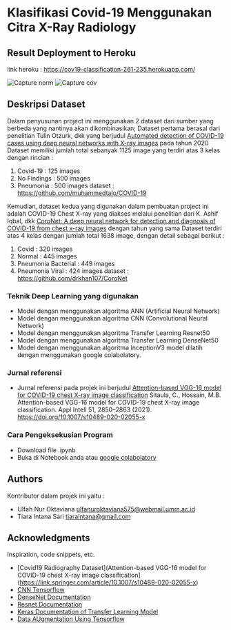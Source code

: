 # Klasifikasi Covid-19 Menggunakan Citra X-Ray Radiology

## Result Deployment to Heroku
link heroku : https://cov19-classification-261-235.herokuapp.com/

![Capture norm](https://user-images.githubusercontent.com/48962405/145395738-c1a80496-a5c5-40ec-af2c-8bc784d9baf7.PNG) ![Capture cov](https://user-images.githubusercontent.com/48962405/145395760-a2feec8a-d27a-4081-8cba-146c83b3050a.PNG)

## Deskripsi Dataset 

Dalam penyusunan project ini menggunakan 2 dataset dari sumber yang berbeda yang nantinya akan dikombinasikan; 
Dataset pertama berasal dari penelitian Tulin Otzurk, dkk yang berjudul [Automated detection of COVID-19 cases using deep neural networks with X-ray images](https://www.sciencedirect.com/science/article/abs/pii/S0010482520301621?via%3Dihub) pada tahun 2020
Dataset memiliki jumlah total sebanyak 1125 image yang terdiri atas 3 kelas dengan rincian :
1. Covid-19     : 125 images
2. No Findings  : 500 images
3. Pneumonia    : 500 images
dataset : https://github.com/muhammedtalo/COVID-19

Kemudian, dataset kedua yang digunakan dalam pembuatan project ini adalah COVID-19 Chest X-ray yang diakses melalui penelitian dari K. Ashif Iqbal, dkk [CoroNet: A deep neural network for detection and diagnosis of COVID-19 from chest x-ray images](https://www.sciencedirect.com/science/article/abs/pii/S0169260720314140?via%3Dihub) dengan tahun yang sama
Dataset terdiri atas 4 kelas dengan jumlah total 1638 image, dengan detail sebagai berikut : 
1. Covid                : 320 images 
2. Normal               : 445 images
3. Pneumonia Bacterial  : 449 images 
4. Pneumonia Viral      : 424 images
dataset : https://github.com/drkhan107/CoroNet

### Teknik Deep Learning yang digunakan

* Model dengan menggunakan algoritma ANN (Artificial Neural Network)
* Model dengan menggunakan algoritma CNN (Convolutional Neural Network)
* Model dengan menggunakan algoritma Transfer Learning Resnet50
* Model dengan menggunakan algoritma Transfer Learning DenseNet50
* Model dengan menggunakan algoritma InceptionV3
model dilatih dengan menggunakan google colabolatory. 

### Jurnal referensi 

* Jurnal referensi pada projek ini berjudul [Attention-based VGG-16 model for COVID-19 chest X-ray image classification](https://link.springer.com/article/10.1007/s10489-020-02055-x)
Sitaula, C., Hossain, M.B. Attention-based VGG-16 model for COVID-19 chest X-ray image classification. Appl Intell 51, 2850–2863 (2021). https://doi.org/10.1007/s10489-020-02055-x

### Cara Pengeksekusian Program

* Download file .ipynb 
* Buka di Notebook anda atau [google colabolatory](https://colab.research.google.com/) 

## Authors

Kontributor dalam projek ini yaitu :
* Ulfah Nur Oktaviana ulfanuroktaviana575@webmail.umm.ac.id
* Tiara Intana Sari tiaraintana@gmail.com

## Acknowledgments

Inspiration, code snippets, etc.
* [Covid19 Radiography Dataset](Attention-based VGG-16 model for COVID-19 chest X-ray image classification](https://link.springer.com/article/10.1007/s10489-020-02055-x)
* [CNN Tensorflow](https://github.com/aymericdamien/TensorFlow-Examples/blob/master/tensorflow_v1/examples/3_NeuralNetworks/convolutional_network.py)
* [DenseNet Documentation](https://keras.io/api/applications/densenet/)
* [Resnet Documentation](https://keras.io/api/applications/resnet/)
* [Keras Documentation of Transfer Learning Model](https://keras.io/api/applications/)
* [Data AUgmentation Using Tensorflow](https://www.tensorflow.org/tutorials/images/data_augmentation)

